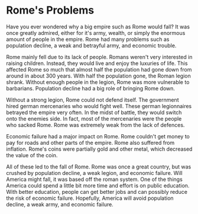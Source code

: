 # Rome's Problems

Have you ever wondered why a big empire such as Rome would fall? It was once greatly admired, either for it's army, wealth, or simply the enormous amount of people in the empire. Rome had many problems such as population decline, a weak and betrayful army, and economic trouble.

Rome mainly fell due to its lack of people. Romans weren't very interested in raising children. Instead, they would live and enjoy the luxuries of life. This affected Rome so much that almost half the population had gone down from around in about 300 years. With half the population gone, the Roman legion shrank. Without enough people in the legion, Rome was more vulnerable to barbarians. Population decline had a big role of bringing Rome down.

Without a strong legion, Rome could not defend itself. The government hired german mercenaries who would fight well. These german legionnaires betrayed the empire very often. In the midst of battle, they would switch onto the enemies side. In fact, most of the mercenaries were the people who sacked Rome. Rome was extremely weak from the lack of defences.

Economic failure had a major impact on Rome. Rome couldn't get money to pay for roads and other parts of the empire. Rome also suffered from inflation. Rome's coins were partially gold and other metal, which decreased the value of the coin.

All of these led to the fall of Rome. Rome was once a great country, but was crushed by population decline, a weak legion, and economic failure. Will America might fall, it was based off the roman system. One of the things America could spend a little bit more time and effort is on public education. With better education, people can get better jobs and can possibly reduce the risk of economic failure. Hopefully, America will avoid population decline, a weak army, and economic failure.

